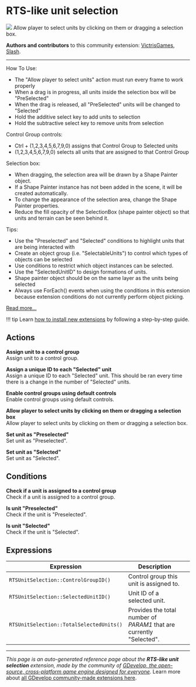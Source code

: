 # RTS-like unit selection

<img src="https://resources.gdevelop-app.com/assets/Icons/pencil-box-outline.svg" class="extension-icon"></img>
Allow player to select units by clicking on them or dragging a selection box.

**Authors and contributors** to this community extension: [VictrisGames](https://gd.games/VictrisGames), [Slash](https://gd.games/Slash).

---

How To Use:

- The "Allow player to select units" action must run every frame to work properly
- When a drag is in progress, all units inside the selection box will be "PreSelected"
- When the drag is released, all "PreSelected" units will be changed to "Selected"
- Hold the additive select key to add units to selection
- Hold the subtractive select key to remove units from selection

Control Group controls:

- Ctrl + (1,2,3,4,5,6,7,9,0) assigns that Control Group to Selected units
- (1,2,3,4,5,6,7,9,0) selects all units that are assigned to that Control Group

Selection box:

- When dragging, the selection area will be drawn by a Shape Painter object. 
- If a Shape Painter instance has not been added in the scene, it will be created automatically.
- To change the appearance of the selection area, change the Shape Painter properties.
- Reduce the fill opacity of the SelectionBox (shape painter object) so that units and terrain can be seen behind it.

Tips:

- Use the "Preselected" and "Selected" conditions to highlight units that are being interacted with
- Create an object group (i.e. "SelectableUnits") to control which types of objects can be selected
- Use conditions to restrict which object instances can be selected. 
- Use the "SelectedUnitID" to design formations of units.
- Shape painter object should be on the same layer as the units being selected
- Always use ForEach() events when using the conditions in this extension because extension conditions do not currently perform object picking.

[Read more...](https://victrisgames.itch.io/rts-like-unit-selection)

!!! tip
    Learn [how to install new extensions](/gdevelop5/extensions/search) by following a step-by-step guide.

## Actions

**Assign unit to a control group**  
Assign unit to a control group.

**Assign a unique ID to each "Selected" unit**  
Assign a unique ID to each "Selected" unit.  This should be ran every time there is a change in the number of "Selected" units.

**Enable control groups using default controls**  
Enable control groups using default controls.

**Allow player to select units by clicking on them or dragging a selection box**  
Allow player to select units by clicking on them or dragging a selection box.

**Set unit as "Preselected"**  
Set unit as "Preselected".

**Set unit as "Selected"**  
Set unit as "Selected".

## Conditions

**Check if a unit is assigned to a control group**  
Check if a unit is assigned to a control group.

**Is unit "Preselected"**  
Check if the unit is "Preselected".

**Is unit "Selected"**  
Check if the unit is "Selected".

## Expressions

| Expression | Description |  |
|-----|-----|-----|
| `RTSUnitSelection::ControlGroupID()` | Control group this unit is assigned to. ||
| `RTSUnitSelection::SelectedUnitID()` | Unit ID of a selected unit. ||
| `RTSUnitSelection::TotalSelectedUnits()` | Provides the total number of _PARAM1_ that are currently "Selected". ||

---

*This page is an auto-generated reference page about the **RTS-like unit selection** extension, made by the community of [GDevelop, the open-source, cross-platform game engine designed for everyone](https://gdevelop.io/).* Learn more about [all GDevelop community-made extensions here](/gdevelop5/extensions).